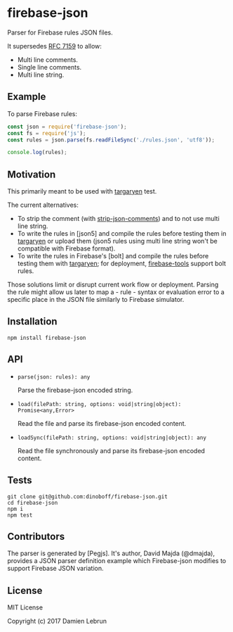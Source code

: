 # firebase-json

Parser for Firebase rules JSON files.

It supersedes [RFC 7159] to allow:

- Multi line comments.
- Single line comments.
- Multi line string.


## Example

To parse Firebase rules:

```js
const json = require('firebase-json');
const fs = require('js');
const rules = json.parse(fs.readFileSync('./rules.json', 'utf8'));

console.log(rules);
```


## Motivation

This primarily meant to be used with [targaryen] test.

The current alternatives:

- To strip the comment (with [strip-json-comments]) and to not use multi line
  string.
- To write the rules in [json5] and compile the rules before testing them in
  [targaryen] or upload them (json5 rules using multi line string won't be
  compatible with Firebase format).
- To write the rules in Firebase's [bolt] and compile the rules before testing
  them with [targaryen]; for deployment, [firebase-tools] support bolt rules.

Those solutions limit or disrupt current work flow or deployment. Parsing the
rule might allow us later to map a - rule - syntax or evaluation error to a
specific place in the JSON file similarly to Firebase simulator.


## Installation

```shell
npm install firebase-json
```


## API

- `parse(json: rules): any`

    Parse the firebase-json encoded string.

- `load(filePath: string, options: void|string|object): Promise<any,Error>`

    Read the file and parse its firebase-json encoded content.

- `loadSync(filePath: string, options: void|string|object): any`

    Read the file synchronously and parse its firebase-json encoded content.


## Tests

```shell
git clone git@github.com:dinoboff/firebase-json.git
cd firebase-json
npm i
npm test
```


## Contributors

The parser is generated by [Pegjs]. It's author, David Majda (@dmajda),
provides a JSON parser definition example which Firebase-json modifies to
support Firebase JSON variation.


## License

MIT License

Copyright (c) 2017 Damien Lebrun


[RFC 7159]: http://tools.ietf.org/html/rfc7159
[targaryen]: https://github.com/goldibex/targaryen
[strip-json-comments]: https://github.com/sindresorhus/strip-json-comments
[Firebase's bolt]: https://github.com/firebase/bolt
[firebase-tools]: https://github.com/firebase/firebase-tools
